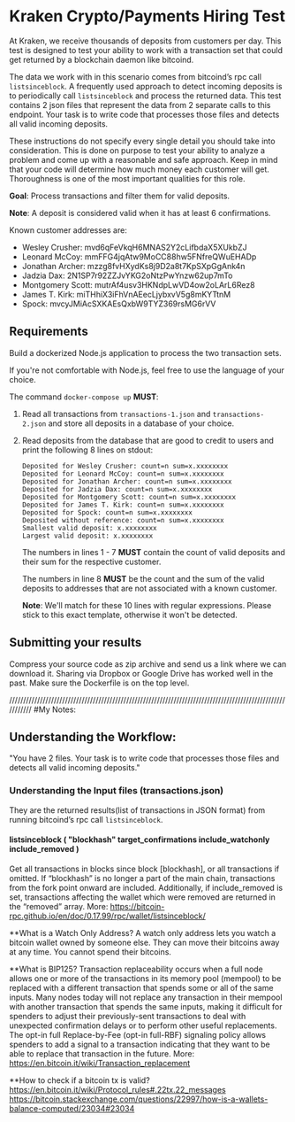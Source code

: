 # Kraken Crypto/Payments Hiring Test

At Kraken, we receive thousands of deposits from customers per day. This test is designed to test your ability to work with a transaction set that could get returned by a blockchain daemon like bitcoind.

The data we work with in this scenario comes from bitcoind’s rpc call `listsinceblock`. A frequently used approach to detect incoming deposits is to periodically call `listsinceblock` and process the returned data. This test contains 2 json files that represent the data from 2 separate calls to this endpoint. Your task is to write code that processes those files and detects all valid incoming deposits.

These instructions do not specify every single detail you should take into consideration. This is done on purpose to test your ability to analyze a problem and come up with a reasonable and safe approach. Keep in mind that your code will determine how much money each customer will get. Thoroughness is one of the most important qualities for this role.

**Goal**: Process transactions and filter them for valid deposits.

**Note**: A deposit is considered valid when it has at least 6 confirmations.

Known customer addresses are:
* Wesley Crusher: mvd6qFeVkqH6MNAS2Y2cLifbdaX5XUkbZJ
* Leonard McCoy: mmFFG4jqAtw9MoCC88hw5FNfreQWuEHADp
* Jonathan Archer: mzzg8fvHXydKs8j9D2a8t7KpSXpGgAnk4n
* Jadzia Dax: 2N1SP7r92ZZJvYKG2oNtzPwYnzw62up7mTo
* Montgomery Scott: mutrAf4usv3HKNdpLwVD4ow2oLArL6Rez8
* James T. Kirk: miTHhiX3iFhVnAEecLjybxvV5g8mKYTtnM
* Spock: mvcyJMiAcSXKAEsQxbW9TYZ369rsMG6rVV

## Requirements

Build a dockerized Node.js application to process the two transaction sets. 

If you're not comfortable with Node.js, feel free to use the language of your choice.

The command `docker-compose up` **MUST**:

1. Read all transactions from `transactions-1.json` and `transactions-2.json` and store all deposits in a database of your choice.
2. Read deposits from the database that are good to credit to users and print the following 8 lines on stdout:

    ```
    Deposited for Wesley Crusher: count=n sum=x.xxxxxxxx
    Deposited for Leonard McCoy: count=n sum=x.xxxxxxxx
    Deposited for Jonathan Archer: count=n sum=x.xxxxxxxx
    Deposited for Jadzia Dax: count=n sum=x.xxxxxxxx
    Deposited for Montgomery Scott: count=n sum=x.xxxxxxxx
    Deposited for James T. Kirk: count=n sum=x.xxxxxxxx
    Deposited for Spock: count=n sum=x.xxxxxxxx
    Deposited without reference: count=n sum=x.xxxxxxxx
    Smallest valid deposit: x.xxxxxxxx
    Largest valid deposit: x.xxxxxxxx
    ```

    The numbers in lines 1 - 7 **MUST** contain the count of valid deposits and their sum for the respective customer.
    
    The numbers in line 8 **MUST** be the count and the sum of the valid deposits to addresses that are not associated with a known customer.

    **Note**: We'll match for these 10 lines with regular expressions. Please stick to this exact template, otherwise it won't be detected.

## Submitting your results

Compress your source code as zip archive and send us a link where we can download it. Sharing via Dropbox or Google Drive has worked well in the past. Make sure the Dockerfile is on the top level.

///////////////////////////////////////////////////////////////////////////////////////////////////////////
#My Notes:

## Understanding the Workflow:
"You have 2 files. Your task is to write code that processes those files and detects all valid incoming deposits."

### Understanding the Input files (transactions.json)
They are the returned results(list of transactions in JSON format) from running bitcoind’s rpc call `listsinceblock`.
#### listsinceblock ( "blockhash" target_confirmations include_watchonly include_removed )
Get all transactions in blocks since block [blockhash], or all transactions if omitted. If “blockhash” is no longer a part of the main chain, transactions from the fork point onward are included. Additionally, if include_removed is set, transactions affecting the wallet which were removed are returned in the “removed” array.
More: https://bitcoin-rpc.github.io/en/doc/0.17.99/rpc/wallet/listsinceblock/

**What is a Watch Only Address? 
A watch only address lets you watch a bitcoin wallet owned by someone else. They can move their bitcoins away at any time. You cannot spend their bitcoins.

**What is BIP125?
Transaction replaceability occurs when a full node allows one or more of the transactions in its memory pool (mempool) to be replaced with a different transaction that spends some or all of the same inputs.
Many nodes today will not replace any transaction in their mempool with another transaction that spends the same inputs, making it difficult for spenders to adjust their previously-sent transactions to deal with unexpected confirmation delays or to perform other useful replacements. The opt-in full Replace-by-Fee (opt-in full-RBF) signaling policy allows spenders to add a signal to a transaction indicating that they want to be able to replace that transaction in the future.
More: https://en.bitcoin.it/wiki/Transaction_replacement 

**How to check if a bitcoin tx is valid?
https://en.bitcoin.it/wiki/Protocol_rules#.22tx.22_messages 
https://bitcoin.stackexchange.com/questions/22997/how-is-a-wallets-balance-computed/23034#23034 

